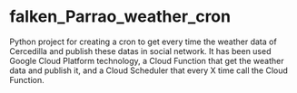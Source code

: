 # falken_Parrao_weather_cron
Python project for creating a cron to get every time the weather data of Cercedilla and publish these datas in social network. It has been used Google Cloud Platform technology, a Cloud Function that get the weather data and publish it, and a Cloud Scheduler that every X time call the Cloud Function.
